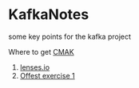 # KafkaNotes
some key points for the kafka project

Where to get [CMAK](https://github.com/yahoo/CMAK)
1. [lenses.io](https://github.com/lensesio/schema-registry-ui)
2. [Offest exercise 1](./offset_exercise1.md)

